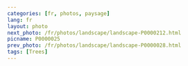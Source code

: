 ```yaml
---
categories: [fr, photos, paysage]
lang: fr
layout: photo
next_photo: /fr/photos/landscape/landscape-P0000212.html
picname: P0000025
prev_photo: /fr/photos/landscape/landscape-P0000028.html
tags: [Trees]
---
```

